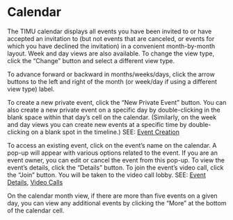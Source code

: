 # Calendar

The TIMU calendar displays all events you have been invited to or have accepted an invitation to (but not events that are canceled, or events for which you have declined the invitation) in a convenient month-by-month layout. Week and day views are also available. To change the view type, click the “Change” button and select a different view type.

To advance forward or backward in months/weeks/days, click the arrow buttons to the left and right of the month (or week/day if using a different view type) label.

To create a new private event, click the “New Private Event” button. You can also create a new private event on a specific day by double-clicking in the blank space within that day’s cell on the calendar. (Similarly, on the week and day views you can create new events at a specific time by double-clicking on a blank spot in the timeline.) SEE: [Event Creation](Event%20Creation.html)

To access an existing event, click on the event’s name on the calendar. A pop-up will appear with various options related to the event. If you are an event owner, you can edit or cancel the event from this pop-up. To view the event’s details, click the “Details” button. To join the event’s video call, click the “Join” button. You will be taken to the video call lobby. SEE: [Event Details](Event%20Details.html), [Video Calls](Video%20Calls.html)

On the calendar month view, if there are more than five events on a given day, you can view any additional events by clicking the “More” at the bottom of the calendar cell.
